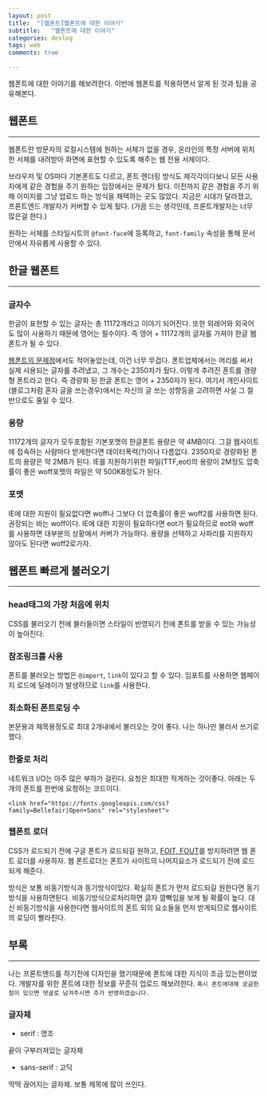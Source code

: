 ```yaml
---
layout: post
title:  "[웹폰트]웹폰트에 대한 이야기"
subtitle:   "웹폰트에 대한 이야기"
categories: devlog
tags: web
comments: true

---
```


웹폰트에 대한 이야기를 해보려한다. 이번에 웹폰트를 적용하면서 알게 된 것과 팁을 공유해본다.

## 웹폰트

---

웹폰트란 방문자의 로컬시스템에 원하는 서체가 없을 경우, 온라인의 특정 서버에 위치한 서체를 내려받아 화면에 표현할 수 있도록 해주는 웹 전용 서체이다.

브라우저 및 OS마다 기본폰트도 다르고, 폰트 렌더링 방식도 제각각이다보니 모든 사용자에게 같은 경험을 주기 원하는 입장에서는 문제가 됬다. 이전까지 같은 경험을 주기 위해 이미지를 그냥 업로드 하는 방식을 채택하는 곳도 많았다. 지금은 시대가 달라졌고, 프론트엔드 개발자가 커버할 수 있게 됬다. (가끔 드는 생각인데, 프론트개발자는 너무 많은걸 한다.)

원하는 서체를 스타일시트의 `@font-face`에 등록하고, `font-family` 속성을 통해 문서 안에서 자유롭게 사용할 수 있다.

## 한글 웹폰트

---

### 글자수

한글이 표현할 수 있는 글자는 총 11172개라고 이야기 되어진다. 또한 외래어와 외국어도 많이 사용하기 때문에 영어는 필수이다. 즉 영어 + 11172개의 글자를 가져야 한글 웹폰트가 될 수 있다.

[웹폰트의 문제점](https://isme2n.github.io/devlog/2017/07/26/problem-of-webfont/)에서도 적어놓았는데, 이건 너무 무겁다. 폰트업체에서는 머리를 써서 실제 사용되는 글자를 추려냈고, 그 개수는 2350자가 됬다. 이렇게 추려진 폰트를 경량형 폰트라고 한다. 즉 경량화 된 한글 폰트는 영어 + 2350자가 된다. 여기서 개인사이트(블로그처럼 혼자 글을 쓰는경우)에서는 자신의 글 쓰는 성향등을 고려하면 사실 그 절반으로도 줄일 수 있다.

### 용량

11172개의 글자가 모두포함된 기본포맷의 한글폰트 용량은 약 4MB이다. 그걸 웹사이트에 접속하는 사람마다 받게한다면 데이터폭력(?)이나 다름없다. 2350자로 경량화된 폰트의 용량은 약 2MB가 된다. IE를 지원하기위한 파일(TTF,eot)의 용량이 2M정도 압축률이 좋은 woff포맷의 파일은 약 500KB정도가 된다.

### 포맷

IE에 대한 지원이 필요없다면 woff나 그보다 더 압축률이 좋은 woff2를 사용하면 된다. 권장되는 바는 woff이다. IE에 대한 지원이 필요하다면 eot가 필요하므로 eot와 woff를 사용하면 대부분의 상황에서 커버가 가능하다. 용량을 선택하고 사파리를 지원하지 않아도 된다면 woff2로가자.

<script async src="//pagead2.googlesyndication.com/pagead/js/adsbygoogle.js"></script>
<ins class="adsbygoogle"
     style="display:block; text-align:center;"
     data-ad-format="fluid"
     data-ad-layout="in-article"
     data-ad-client="ca-pub-1778623499634593"
     data-ad-slot="3873336698"></ins>
<script>
     (adsbygoogle = window.adsbygoogle || []).push({});
</script>

## 웹폰트 빠르게 불러오기

---

### head태그의 가장 처음에 위치

CSS를 불러오기 전에 불러들이면 스타일이 반영되기 전에 폰트를 받을 수 있는 가능성이 높아진다.

### 참조링크를 사용

폰트를 불러오는 방법은 `@import`, `link`이 있다고 할 수 있다. 임포트를 사용하면 웹페이지 로드에 딜레이가 발생하므로 `link`를 사용한다.

### 최소화된 폰트로딩 수

본문용과 제목용정도로 최대 2개내에서 불러오는 것이 좋다. 나는 하나만 불러서 쓰기로했다.

### 한줄로 처리

네트워크 I/O는 아주 많은 부하가 걸린다. 요청은 최대한 적게하는 것이좋다. 아래는 두개의 폰트를 한번에 요청하는 코드이다.

```
<link href="https://fonts.googleapis.com/css?family=Bellefair|Open+Sans" rel="stylesheet">
```

### 웹폰트 로더

CSS가 로드되기 전에 구글 폰트가 로드되길 원하고, [FOIT, FOUT](https://isme2n.github.io/devlog/2017/07/26/problem-of-webfont/)를 방지하려면 웹 폰트 로더를 사용하자. 웹 폰트로더는 폰트가 사이트의 나머지요소가 로드되기 전에 로드되게 해준다.

방식은 보통 비동기방식과 동기방식이있다. 확실히 폰트가 먼저 로드되길 원한다면 동기방식을 사용하면된다. 비동기방식으로처리하면 글자 깜빡임을 보게 될 확률이 높다. 대신 비동기방식을 사용한다면 웹사이트의 폰트 외의 요소들을 먼저 받게되므로 웹사이트의 로딩이 빨라진다.

## 부록

---

나는 프론트엔드를 하기전에 디자인을 했기때문에 폰트에 대한 지식이 조금 있는편이었다. 개발자를 위한 폰트에 대한 정보를 꾸준히 업로드 해보려한다. `혹시 폰트에대해 궁금한 점이 있으면 댓글로 남겨주시면 추가 반영하겠습니다.`

### 글자체

- serif : 명조

끝이 구부러져있는 글자체

- sans-serif : 고딕

딱딱 끊어지는 글자체. 보통 제목에 많이 쓰인다.

